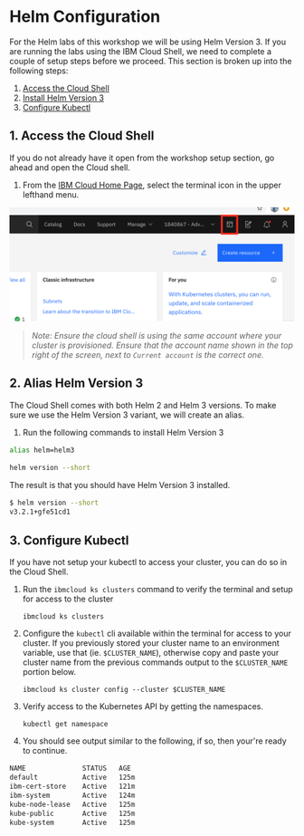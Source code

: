 # Helm Configuration

For the Helm labs of this workshop we will be using Helm Version 3. If you are running the labs using the IBM Cloud Shell, we need to complete a couple of setup steps before we proceed. This section is broken up into the following steps:

1. [Access the Cloud Shell](#1-access-the-cloud-shell)
1. [Install Helm Version 3](#2-install-helm-version-3)
1. [Configure Kubectl](#3-configure-kubectl)

## 1. Access the Cloud Shell

If you do not already have it open from the workshop setup section, go ahead and open the Cloud shell.

1. From the [IBM Cloud Home Page](https://cloud.ibm.com), select the terminal icon in the upper lefthand menu.

![Terminal Button](../.gitbook/generic/access-cloud-shell.png)

> *Note: Ensure the cloud shell is using the same account where your cluster is provisioned. Ensure that the account name shown in the top right of the screen, next to `Current account` is the correct one.*

## 2. Alias Helm Version 3

The Cloud Shell comes with both Helm 2 and Helm 3 versions. To make sure we use the Helm Version 3 variant, we will create an alias.

1. Run the following commands to install Helm Version 3

```sh
alias helm=helm3
```

```sh
helm version --short
```

The result is that you should have Helm Version 3 installed.

```sh
$ helm version --short
v3.2.1+gfe51cd1
```

## 3. Configure Kubectl

If you have not setup your kubectl to access your cluster, you can do so in the Cloud Shell.

1. Run the `ibmcloud ks clusters` command to verify the terminal and setup for access to the cluster

   ```shell
   ibmcloud ks clusters
   ```

1. Configure the `kubectl` cli available within the terminal for access to your cluster. If you previously stored your cluster name to an environment variable, use that (ie. `$CLUSTER_NAME`), otherwise copy and paste your cluster name from the previous commands output to the `$CLUSTER_NAME` portion below.

   ```shell
   ibmcloud ks cluster config --cluster $CLUSTER_NAME
   ```

1. Verify access to the Kubernetes API by getting the namespaces.

   ```shell
   kubectl get namespace
   ```

1. You should see output similar to the following, if so, then your're ready to continue.

```text
NAME              STATUS   AGE
default           Active   125m
ibm-cert-store    Active   121m
ibm-system        Active   124m
kube-node-lease   Active   125m
kube-public       Active   125m
kube-system       Active   125m
```
